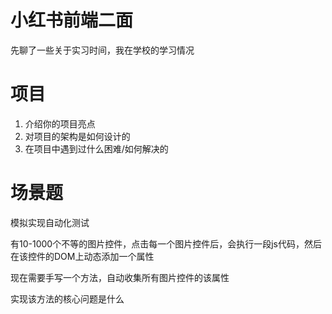 # 小红书前端二面

先聊了一些关于实习时间，我在学校的学习情况

# 项目

1. 介绍你的项目亮点
2. 对项目的架构是如何设计的
3. 在项目中遇到过什么困难/如何解决的

# 场景题

模拟实现自动化测试

有10-1000个不等的图片控件，点击每一个图片控件后，会执行一段js代码，然后在该控件的DOM上动态添加一个属性

现在需要手写一个方法，自动收集所有图片控件的该属性

实现该方法的核心问题是什么